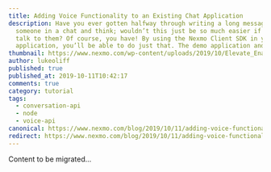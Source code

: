 ```yaml
---
title: Adding Voice Functionality to an Existing Chat Application
description: Have you ever gotten halfway through writing a long message to
  someone in a chat and think; wouldn’t this just be so much easier if I could
  talk to them? Of course, you have! By using the Nexmo Client SDK in your chat
  application, you’ll be able to do just that. The demo application and […]
thumbnail: https://www.nexmo.com/wp-content/uploads/2019/10/Elevate_Enable-Audio-1.png
author: lukeoliff
published: true
published_at: 2019-10-11T10:42:17
comments: true
category: tutorial
tags:
  - conversation-api
  - node
  - voice-api
canonical: https://www.nexmo.com/blog/2019/10/11/adding-voice-functionality-to-an-existing-chat-application-dr
redirect: https://www.nexmo.com/blog/2019/10/11/adding-voice-functionality-to-an-existing-chat-application-dr
---
```

Content to be migrated...